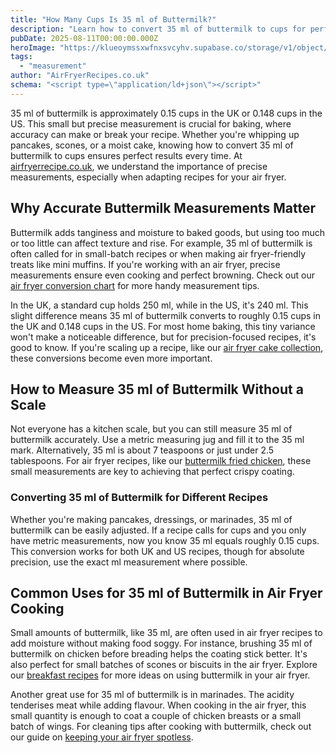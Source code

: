```yaml
---
title: "How Many Cups Is 35 ml of Buttermilk?"
description: "Learn how to convert 35 ml of buttermilk to cups for perfect baking every time. Includes UK and US measurements for accuracy."
pubDate: 2025-08-11T00:00:00.000Z
heroImage: "https://klueoymssxwfnxsvcyhv.supabase.co/storage/v1/object/public/md/how-many-cups-is-35-ml-of-buttermilk-60e2c490.webp"
tags:
  - "measurement"
author: "AirFryerRecipes.co.uk"
schema: "<script type=\"application/ld+json\"></script>"
---
```


<p>35 ml of buttermilk is approximately 0.15 cups in the UK or 0.148 cups in the US. This small but precise measurement is crucial for baking, where accuracy can make or break your recipe. Whether you're whipping up pancakes, scones, or a moist cake, knowing how to convert 35 ml of buttermilk to cups ensures perfect results every time. At <a href=https://www.airfryerrecipe.co.uk/>airfryerrecipe.co.uk</a>, we understand the importance of precise measurements, especially when adapting recipes for your air fryer.</p>  

<h2>Why Accurate Buttermilk Measurements Matter</h2>  
<p>Buttermilk adds tanginess and moisture to baked goods, but using too much or too little can affect texture and rise. For example, 35 ml of buttermilk is often called for in small-batch recipes or when making air fryer-friendly treats like mini muffins. If you're working with an air fryer, precise measurements ensure even cooking and perfect browning. Check out our <a href=https://www.airfryerrecipe.co.uk/air-fryer-conversion-chart>air fryer conversion chart</a> for more handy measurement tips.</p>  

<p>In the UK, a standard cup holds 250 ml, while in the US, it's 240 ml. This slight difference means 35 ml of buttermilk converts to roughly 0.15 cups in the UK and 0.148 cups in the US. For most home baking, this tiny variance won't make a noticeable difference, but for precision-focused recipes, it's good to know. If you're scaling up a recipe, like our <a href=https://www.airfryerrecipe.co.uk/recipe-category/cakes>air fryer cake collection</a>, these conversions become even more important.</p>  

<h2>How to Measure 35 ml of Buttermilk Without a Scale</h2>  
<p>Not everyone has a kitchen scale, but you can still measure 35 ml of buttermilk accurately. Use a metric measuring jug and fill it to the 35 ml mark. Alternatively, 35 ml is about 7 teaspoons or just under 2.5 tablespoons. For air fryer recipes, like our <a href=https://www.airfryerrecipe.co.uk/recipes>buttermilk fried chicken</a>, these small measurements are key to achieving that perfect crispy coating.</p>  

<h3>Converting 35 ml of Buttermilk for Different Recipes</h3>  
<p>Whether you're making pancakes, dressings, or marinades, 35 ml of buttermilk can be easily adjusted. If a recipe calls for cups and you only have metric measurements, now you know 35 ml equals roughly 0.15 cups. This conversion works for both UK and US recipes, though for absolute precision, use the exact ml measurement where possible.</p>  

<h2>Common Uses for 35 ml of Buttermilk in Air Fryer Cooking</h2>  
<p>Small amounts of buttermilk, like 35 ml, are often used in air fryer recipes to add moisture without making food soggy. For instance, brushing 35 ml of buttermilk on chicken before breading helps the coating stick better. It's also perfect for small batches of scones or biscuits in the air fryer. Explore our <a href=https://www.airfryerrecipe.co.uk/recipe-category/breakfast>breakfast recipes</a> for more ideas on using buttermilk in your air fryer.</p>  

<p>Another great use for 35 ml of buttermilk is in marinades. The acidity tenderises meat while adding flavour. When cooking in the air fryer, this small quantity is enough to coat a couple of chicken breasts or a small batch of wings. For cleaning tips after cooking with buttermilk, check out our guide on <a href=https://www.airfryerrecipe.co.uk/air-fryer-cleaner>keeping your air fryer spotless</a>.</p>